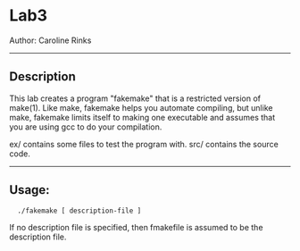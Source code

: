 # Lab3

Author: Caroline Rinks

-----------
Description
-----------
This lab creates a program "fakemake" that is a restricted version of make(1). 
Like make, fakemake helps you automate compiling, but unlike make, fakemake
limits itself to making one executable and assumes that you are using gcc 
to do your compilation.
 
ex/ contains some files to test the program with.
src/ contains the source code.

------
Usage:
------
 
      ./fakemake [ description-file ]
      
 
 If no description file is specified, then fmakefile is assumed to be
 the description file.
 
